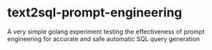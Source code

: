 # text2sql-prompt-engineering
A very simple golang experiment testing the effectiveness of prompt engineering for accurate and safe automatic SQL query generation
